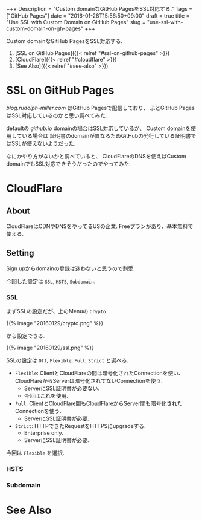 +++
Description = "Custom domainなGitHub PagesをSSL対応する."
Tags = ["GitHub Pages"]
date = "2016-01-28T15:56:50+09:00"
draft = true
title = "Use SSL with Custom Domain on GitHub Pages"
slug = "use-ssl-with-custom-domain-on-gh-pages"
+++

Custom domainなGitHub PagesをSSL対応する.

<!--more-->

1. [SSL on GitHub Pages]({{< relref "#ssl-on-github-pages" >}})
2. [CloudFlare]({{< relref "#cloudflare" >}})
3. [See Also]({{< relref "#see-also" >}})


# SSL on GitHub Pages

*blog.rudolph-miller.com* はGitHub Pagesで配信しており、
ふとGitHub PagesはSSL対応しているのかと思い調べてみた.

defaultの *github.io* domainの場合はSSL対応しているが、
Custom domainを使用している場合は
証明書のdomainが異なるためGitHubの発行している証明書ではSSLが使えないようだった.

なにかやり方がないかと調べていると、
CloudFlareのDNSを使えばCustom domainでもSSL対応できそうだったのでやってみた.


# CloudFlare

## About

CloudFlareはCDNやDNSをやってるUSの企業.
Freeプランがあり、基本無料で使える.


## Setting

Sign upからdomainの登録は迷わないと思うので割愛.

今回した設定は `SSL`, `HSTS`, `Subdomain`.


### SSL

まずSSLの設定だが、上のMenuの `Crypto`

{{% image "20160129/crypto.png" %}}

から設定できる.

{{% image "20160129/ssl.png" %}}

SSLの設定は `Off`, `Flexible`, `Full`, `Strict` と選べる.

- `Flexible`: ClientとCloudFlareの間は暗号化されたConnectionを使い、CloudFlareからServerは暗号化されてないConnectionを使う.
    - ServerにSSL証明書が必要ない.
    - 今回はこれを使用.
- `Full`: ClientとCloudFlare間もCloudFlareからServer間も暗号化されたConnectionを使う.
    - ServerにSSL証明書が必要.
- `Strict`: HTTPできたRequestをHTTPSにupgradeする.
    - Enterprise only.
    - ServerにSSL証明書が必要.

今回は `Flexible` を選択.


### HSTS


### Subdomain


# See Also
